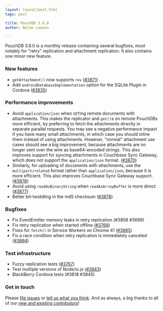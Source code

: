 ```yaml
---
layout: layout/post.html
tags: post

title: PouchDB 3.6.0
author: Nolan Lawson

---
```


PouchDB 3.6.0 is a monthly release containing several bugfixes, most notably for "retry" replication and attachment replication. It also contains one minor new feature.

### New features

* `getAttachment()` now supports `rev` ([#3871](https://github.com/pouchdb/pouchdb/issues/3871))
* Add `androidDatabaseImplementation` option for the SQLite Plugin in Cordova ([#3835](https://github.com/pouchdb/pouchdb/issues/3835))

### Performance improvements

* Avoid `application/json` when `GET`ing remote documents with attachments. This makes the replicator and `get()`s on remote PouchDBs more efficient, by preferring to fetch the attachments directly in separate parallel requests. You may see a negative performance impact if you have many small attachments, in which case you should inline them instead of using attachments. However, "normal" attachment use cases should see a big improvement, because attachments are no longer sent over the wire as base64-encoded strings. This also improves support for syncing attachments in Couchbase Sync Gateway, which does not support the `application/json` format. ([#3870](https://github.com/pouchdb/pouchdb/issues/3870))
* Similarly, for uploading of documents with attachments, use the `multipart/related` format rather than `application/json`, because it is more efficient. This also improves Couchbase Sync Gateway support. ([#3876](https://github.com/pouchdb/pouchdb/issues/3876))
* Avoid using `readAsBinaryString` when `readAsArrayBuffer` is more direct ([#3877](https://github.com/pouchdb/pouchdb/issues/3877))
* Better bit-twiddling in the md5 checksum ([#3878](https://github.com/pouchdb/pouchdb/issues/3878))

### Bugfixes

* Fix EventEmitter memory leaks in retry replication (#3858 #3699)
* Fix retry replication when started offline ([#3768](https://github.com/pouchdb/pouchdb/issues/3768))
* Fixes for `fetch()` in Service Workers on Chrome 41 ([#3885](https://github.com/pouchdb/pouchdb/issues/3885))
* Fix a race condition when retry replication is immediately canceled ([#3894](https://github.com/pouchdb/pouchdb/issues/3894))

### Test infrastructure

* Fuzzy replication tests ([#3767](https://github.com/pouchdb/pouchdb/issues/3767))
* Test multiple versions of Node/io.js ([#3843](https://github.com/pouchdb/pouchdb/issues/3843))
* BlackBerry Cordova tests (#3818 #3845)

### Get in touch

Please [file issues](https://github.com/pouchdb/pouchdb/issues) or [tell us what you think](https://github.com/pouchdb/pouchdb/blob/master/CONTRIBUTING.md#get-in-touch). And as always, a big thanks to all of our [new and existing contributors](https://github.com/pouchdb/pouchdb/graphs/contributors)!
